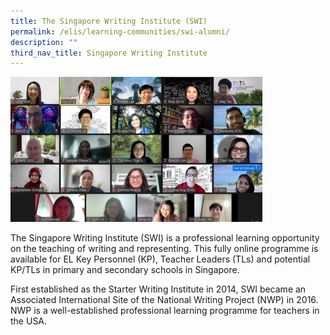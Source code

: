```yaml
---
title: The Singapore Writing Institute (SWI)
permalink: /elis/learning-communities/swi-alumni/
description: ""
third_nav_title: Singapore Writing Institute
---
```


<img src="/images/swi-day_20218dfb0ba258044485bafa79d62618c03c.png" 
     style="width:80%">

The Singapore Writing Institute (SWI) is a professional learning opportunity on the teaching of writing and representing. This fully online programme is available for EL Key Personnel (KP), Teacher Leaders (TLs) and potential KP/TLs in primary and secondary schools in Singapore.

First established as the Starter Writing Institute in 2014, SWI became an Associated International Site of the National Writing Project (NWP) in 2016. NWP is a well-established professional learning programme for teachers in the USA.

